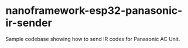 # nanoframework-esp32-panasonic-ir-sender
Sample codebase showing how to send IR codes for Panasonic AC Unit.
